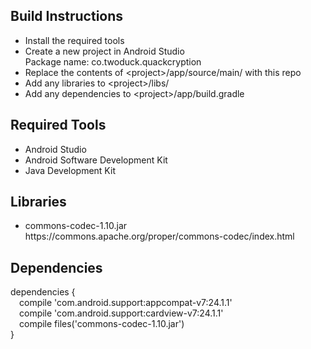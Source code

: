 ## Build Instructions

<ul>
<li>Install the required tools</li>
<li>Create a new project in Android Studio<br>Package name: co.twoduck.quackcryption</li>
<li>Replace the contents of &lt;project&gt;/app/source/main/ with this repo</li>
<li>Add any libraries to &lt;project&gt;/libs/</li>
<li>Add any dependencies to &lt;project&gt;/app/build.gradle</li>
</ul>

## Required Tools

<ul>
<li>Android Studio</li>
<li>Android Software Development Kit</li>
<li>Java Development Kit</li>
</ul>

## Libraries

<ul>
<li>commons-codec-1.10.jar<br>https://commons.apache.org/proper/commons-codec/index.html</li>
</ul>

## Dependencies

dependencies {<br>&emsp;compile 'com.android.support:appcompat-v7:24.1.1'<br>&emsp;compile 'com.android.support:cardview-v7:24.1.1'<br>&emsp;compile files('commons-codec-1.10.jar')<br>}
